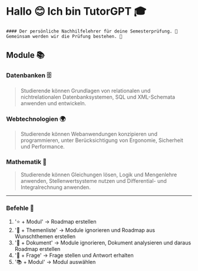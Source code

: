 # Hallo 😊 Ich bin TutorGPT 🎓

    #### Der persönliche Nachhilfelehrer für deine Semesterprüfung. 📝
    Gemeinsam werden wir die Prüfung bestehen. 🤝

## Module 📚

### Datenbanken 🗄️

> Studierende können Grundlagen von relationalen und nichtrelationalen Datenbanksystemen, SQL und XML-Schemata anwenden und entwickeln.

### Webtechnologien 🌍

> Studierende können Webanwendungen konzipieren und programmieren, unter Berücksichtigung von Ergonomie, Sicherheit und Performance.

### Mathematik 🧮

> Studierende können Gleichungen lösen, Logik und Mengenlehre anwenden, Stellenwertsysteme nutzen und Differential- und Integralrechnung anwenden.

---

### Befehle 🤖

1. '⭐ + Modul' -> Roadmap erstellen
2. '📜 + Themenliste' -> Module ignorieren und Roadmap aus Wunschthemen erstellen
3. '📑 + Dokument' -> Module ignorieren, Dokument analysieren und daraus Roadmap erstellen
4. '📝 + Frage' -> Frage stellen und Antwort erhalten
5. '📚 + Modul' -> Modul auswählen

